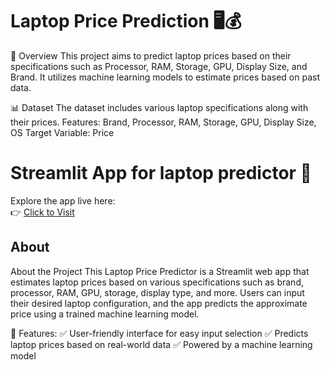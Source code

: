  # Laptop Price Prediction 🖥️💰
 📌 Overview
This project aims to predict laptop prices based on their specifications such as Processor, RAM, Storage, GPU, Display Size, and Brand. It utilizes machine learning models to estimate prices based on past data.

📊 Dataset
The dataset includes various laptop specifications along with their prices.
Features: Brand, Processor, RAM, Storage, GPU, Display Size, OS
Target Variable: Price


# Streamlit App for laptop predictor 🚀

Explore the app live here:  
👉 [Click to Visit ](https://laptop-price-prediction123.streamlit.app/)  

## About
About the Project
This Laptop Price Predictor is a Streamlit web app that estimates laptop prices based on various specifications such as brand, processor, RAM, GPU, storage, display type, and more. Users can input their desired laptop configuration, and the app predicts the approximate price using a trained machine learning model.

🔹 Features:
✅ User-friendly interface for easy input selection
✅ Predicts laptop prices based on real-world data
✅ Powered by a machine learning model
